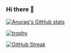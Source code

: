 ### Hi there 👋

<!--
**ultraman3535/ultraman3535** is a ✨ _special_ ✨ repository because its `README.md` (this file) appears on your GitHub profile.

Here are some ideas to get you started:

- 🔭 I’m currently working on ...
- 🌱 I’m currently learning ...
- 👯 I’m looking to collaborate on ...
- 🤔 I’m looking for help with ...
- 💬 Ask me about ...
- 📫 How to reach me: ...
- 😄 Pronouns: ...
- ⚡ Fun fact: ...
-->
[![Anurag's GitHub stats](https://github-readme-stats.vercel.app/api?username=ultraman3535
)](https://github.com/anuraghazra/github-readme-stats)

[![trophy](https://github-profile-trophy.vercel.app/?username=ultraman3535)](https://github.com/ultraman3535/github-profile-trophy)

[![GitHub Streak](http://github-readme-streak-stats.herokuapp.com?user=ultraman3535)](https://git.io/streak-stats)
